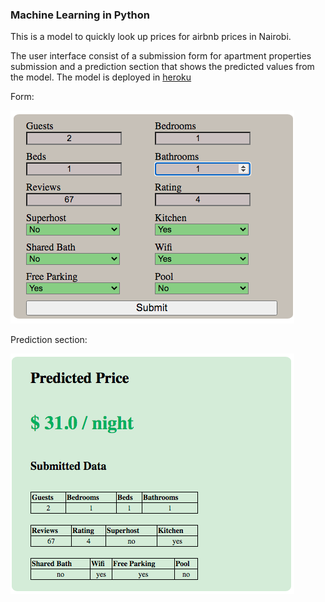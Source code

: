 ### Machine Learning in Python
This is a model to quickly look up prices for airbnb prices in Nairobi. 

The user interface consist of a submission form for apartment properties submission and a prediction section that shows the predicted values from the model. 
The model is deployed in [heroku](https://naimodel.herokuapp.com/)

Form:

![form](/img/submission_form.png)

Prediction section:

![predicted](/img/predicted_price.png)